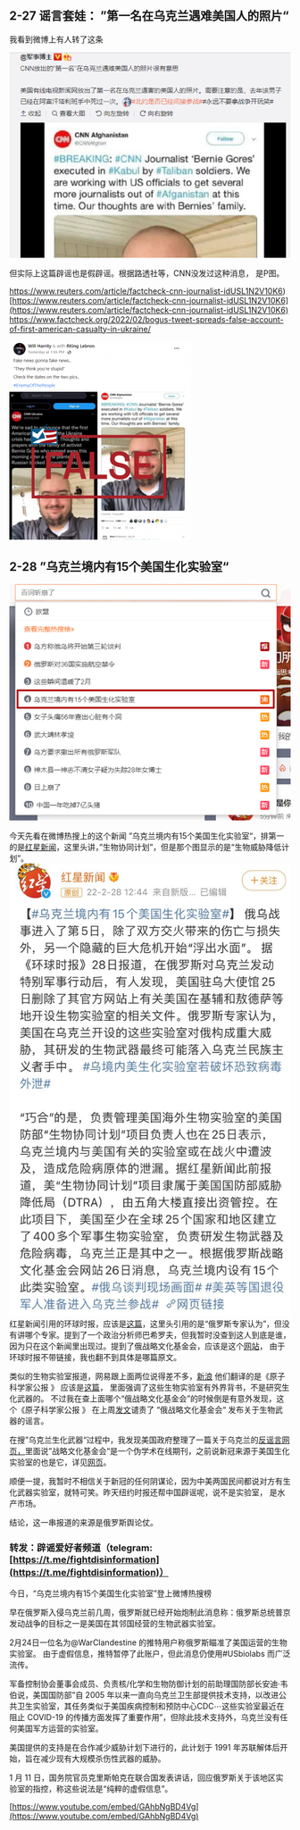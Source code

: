 ## 2-27 谣言套娃： ”第一名在乌克兰遇难美国人的照片“
我看到微博上有人转了这条

![](8c1448751869e4723af8e4e7b32e5eec_MD5.png)

但实际上这篇辟谣也是假辟谣。根据路透社等，CNN没发过这种消息， 是P图。

https://www.reuters.com/article/factcheck-cnn-journalist-idUSL1N2V10K6)[https://www.reuters.com/article/factcheck-cnn-journalist-idUSL1N2V10K6](https://www.reuters.com/article/factcheck-cnn-journalist-idUSL1N2V10K6)
https://www.factcheck.org/2022/02/bogus-tweet-spreads-false-account-of-first-american-casualty-in-ukraine/

![](5ea2be384d893ba7be20d6c0b9038f7a_MD5.png)


## 2-28 ”乌克兰境内有15个美国生化实验室“
![](5f44a7bc9ac8c6056d5c4341ed745cd6_MD5.png)

今天先看在微博热搜上的这个新闻 ”乌克兰境内有15个美国生化实验室“，排第一的是[红星新闻](https://static.cdsb.com/micropub/Articles/202202/d5c1d777934e9e2d8b938e184113aefc.html)，这里头讲，”生物协同计划”，但是那个图显示的是“生物威胁降低计划”。
![](97081d530c2db3496fa7c847947bcfa0_MD5.png)
红星新闻引用的环球时报，应该是[这篇](https://world.huanqiu.com/article/46zoknDDBly)，这里头引用的是“俄罗斯专家认为”，但没有讲哪个专家。提到了一个政治分析师巴希罗夫，但我暂时没查到这人到底是谁，因为只在这个新闻里出现过。提到了俄战略文化基金会，应该是这个[网站](https://www.strategic-culture.org/)， 由于环球时报不带链接，我也翻不到具体是哪篇原文。

类似的生物实验室报道，网易跟上面两位说得差不多，[新浪](https://news.sina.com.cn/w/2022-02-26/doc-imcwiwss3083013.shtml) 他们翻译的是《原子科学家公报 》 应该是[这篇](https://thebulletin.org/2022/02/us-official-russian-invasion-of-ukraine-risks-release-of-dangerous-pathogens/)， 里面强调了这些生物实验室有外界背书，不是研究生化武器的。 不过我在查上面哪个“俄战略文化基金会”的时候倒是有意外发现，这个《原子科学家公报 》 在上周[发文](https://thebulletin.org/2022/02/russian-media-spreading-disinformation-about-us-bioweapons-as-troops-mass-near-ukraine/)谴责了 “俄战略文化基金会“ 发布关于生物武器的谣言。

在搜”乌克兰生化武器“过程中，我发现美国政府整理了一篇关于乌克兰的[反谣言网页，](https://www.state.gov/translations/chinese/%E4%BA%8B%E5%AE%9E%E4%B8%8E%E8%B0%8E%E8%A8%80%EF%BC%9A%E4%BF%84%E7%BD%97%E6%96%AF%E7%82%AE%E5%88%B6%E5%85%B3%E4%BA%8E%E4%B9%8C%E5%85%8B%E5%85%B0%E7%9A%84%E8%99%9A%E5%81%87%E4%BF%A1%E6%81%AF/)里面说”战略文化基金会“是一个伪学术在线期刊，之前说新冠来源于美国生化实验室的也是它，详见[网页](https://e.america.gov/t/ViewEmail/i/B253AE94519376FD2540EF23F30FEDED/F2AB8F86DC5635A4AF060D6555554232)。

顺便一提，我暂时不相信关于新冠的任何阴谋论，因为中美两国民间都说对方有生化武器实验室，就特可笑。昨天纽约时报还帮中国辟谣呢，说不是实验室， 是水产市场。

结论，这一串报道的来源是俄罗斯舆论仗。

### 转发：辟谣爱好者频道（telegram: [](https://t.me/fightdisinformation)[https://t.me/fightdisinformation](https://t.me/fightdisinformation)）

今日，“乌克兰境内有15个美国生化实验室”登上微博热搜榜

早在俄罗斯入侵乌克兰前几周，俄罗斯就已经开始炮制此消息称：俄罗斯总统普京 发动战争的目标之一是美国在其邻国经营的生物武器实验室。

2月24日一位名为@WarClandestine 的推特用户称俄罗斯瞄准了美国运营的生物实验室。 由于虚假信息，推特暂停了此账户，但此消息仍使用#USbiolabs 而广泛流传。

军备控制协会董事会成员、负责核/化学和生物防御计划的前助理国防部长安迪·韦伯说，美国国防部”自 2005 年以来一直向乌克兰卫生部提供技术支持，以改进公共卫生实验室，其任务类似于美国疾病控制和预防中心CDC⋯这些实验室最近在阻止 COVID-19 的传播方面发挥了重要作用”，但除此技术支持外，乌克兰没有任何美国军方运营的实验室。

美国提供的支持是在合作减少威胁计划下进行的，此计划于 1991 年苏联解体后开始，旨在减少现有大规模杀伤性武器的威胁。

1 月 11 日，国务院官员克里斯帕克在联合国发表讲话，回应俄罗斯关于该地区实验室的指控，称这些说法是“纯粹的虚假信息”。

[](https://www.youtube.com/embed/GAhbNgBD4Vg)[https://www.youtube.com/embed/GAhbNgBD4Vg](https://www.youtube.com/embed/GAhbNgBD4Vg)